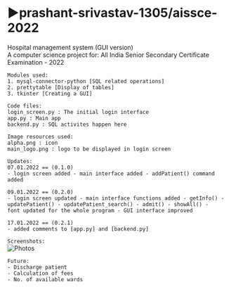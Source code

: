 # ▶️prashant-srivastav-1305/aissce-2022
Hospital management system (GUI version) <br>
A computer science project for: 
All India Senior Secondary Certificate Examination - 2022
<br>

```
Modules used:
1. mysql-connector-python [SQL related operations]
2. prettytable [Display of tables] 
3. tkinter [Creating a GUI]
```

```
Code files:
login_screen.py : The initial login interface
app.py : Main app
backend.py : SQL activites happen here 
```

```
Image resources used:
alpha.png : icon
main_logo.png : logo to be displayed in login screen
```

```
Updates: 
07.01.2022 == (0.1.0)
- login screen added - main interface added - addPatient() command added 

09.01.2022 == (0.2.0)
- login screen updated - main interface functions added - getInfo() - 
updatePatient() - updatePatient_search() - admit() - showAll() - 
font updated for the whole program - GUI interface improved

17.01.2022 == (0.2.1)
- added comments to [app.py] and [backend.py]
```

```Screenshots:``` <br>
![Photos](https://github.com/prashant-srivastav-1305/aissce-2022/blob/main/screenshots/SSes.png)

```
Future:
- Discharge patient 
- Calculation of fees
- No. of available wards
```
